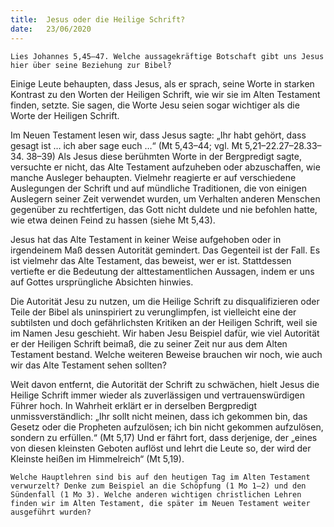 ```yaml
---
title:  Jesus oder die Heilige Schrift?
date:   23/06/2020
---
```


`Lies Johannes 5,45–47. Welche aussagekräftige Botschaft gibt uns Jesus hier über seine Beziehung zur Bibel?`

Einige Leute behaupten, dass Jesus, als er sprach, seine Worte in starken Kontrast zu den Worten der Heiligen Schrift, wie wir sie im Alten Testament finden, setzte. Sie sagen, die Worte Jesu seien sogar wichtiger als die Worte der Heiligen Schrift.

Im Neuen Testament lesen wir, dass Jesus sagte: „Ihr habt gehört, dass gesagt ist … ich aber sage euch …“ (Mt 5,43–44; vgl. Mt 5,21–22.27–28.33–34. 38–39) Als Jesus diese berühmten Worte in der Bergpredigt sagte, versuchte er nicht, das Alte Testament aufzuheben oder abzuschaffen, wie manche Ausleger behaupten. Vielmehr reagierte er auf verschiedene Auslegungen der Schrift und auf mündliche Traditionen, die von einigen Auslegern seiner Zeit verwendet wurden, um Verhalten anderen Menschen gegenüber zu rechtfertigen, das Gott nicht duldete und nie befohlen hatte, wie etwa deinen Feind zu hassen (siehe Mt 5,43).

Jesus hat das Alte Testament in keiner Weise aufgehoben oder in irgendeinem Maß dessen Autorität gemindert. Das Gegenteil ist der Fall. Es ist vielmehr das Alte Testament, das beweist, wer er ist. Stattdessen vertiefte er die Bedeutung der alttestamentlichen Aussagen, indem er uns auf Gottes ursprüngliche Absichten hinwies.

Die Autorität Jesu zu nutzen, um die Heilige Schrift zu disqualifizieren oder Teile der Bibel als uninspiriert zu verunglimpfen, ist vielleicht eine der subtilsten und doch gefährlichsten Kritiken an der Heiligen Schrift, weil sie im Namen Jesu geschieht. Wir haben Jesu Beispiel dafür, wie viel Autorität er der Heiligen Schrift beimaß, die zu seiner Zeit nur aus dem Alten Testament bestand. Welche weiteren Beweise brauchen wir noch, wie auch wir das Alte Testament sehen sollten?

Weit davon entfernt, die Autorität der Schrift zu schwächen, hielt Jesus die Heilige Schrift immer wieder als zuverlässigen und vertrauenswürdigen Führer hoch. In Wahrheit erklärt er in derselben Bergpredigt unmissverständlich: „Ihr sollt nicht meinen, dass ich gekommen bin, das Gesetz oder die Propheten aufzulösen; ich bin nicht gekommen aufzulösen, sondern zu erfüllen.“ (Mt 5,17) Und er fährt fort, dass derjenige, der „eines von diesen kleinsten Geboten auflöst und lehrt die Leute so, der wird der Kleinste heißen im Himmelreich“ (Mt 5,19).

`Welche Hauptlehren sind bis auf den heutigen Tag im Alten Testament verwurzelt? Denke zum Beispiel an die Schöpfung (1 Mo 1–2) und den Sündenfall (1 Mo 3). Welche anderen wichtigen christlichen Lehren finden wir im Alten Testament, die später im Neuen Testament weiter ausgeführt wurden?`